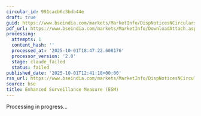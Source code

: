 ```yaml
---
circular_id: 991cacb6c3bdb44e
draft: true
guid: https://www.bseindia.com/markets/MarketInfo/DispNoticesNCirculars.aspx?Noticeid={EA53D4E5-0283-49BA-A030-AB5456A93E54}&noticeno=20251001-44&dt=10/01/2025&icount=44&totcount=83&flag=0
pdf_url: https://www.bseindia.com/markets/MarketInfo/DownloadAttach.aspx?id=20251001-44&attachedId=b0ea2867-968c-4bf6-943d-96ece70c3856
processing:
  attempts: 1
  content_hash: ''
  processed_at: '2025-10-01T18:47:22.608176'
  processor_version: '2.0'
  stage: claude_failed
  status: failed
published_date: '2025-10-01T12:41:18+00:00'
rss_url: https://www.bseindia.com/markets/MarketInfo/DispNoticesNCirculars.aspx?Noticeid={EA53D4E5-0283-49BA-A030-AB5456A93E54}&noticeno=20251001-44&dt=10/01/2025&icount=44&totcount=83&flag=0
source: bse
title: Enhanced Surveillance Measure (ESM)
---
```


Processing in progress...